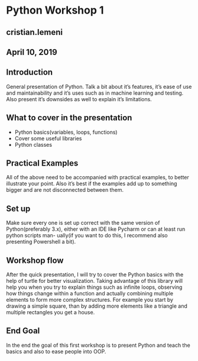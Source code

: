 # Python Workshop 1

## cristian.lemeni

## April 10, 2019

## Introduction

General presentation of Python. Talk a bit about it’s features, it’s ease of use
and maintainability and it’s uses such as in machine learning and testing. Also
present it’s downsides as well to explain it’s limitations.

## What to cover in the presentation

- Python basics(variables, loops, functions)
- Cover some useful libraries
- Python classes

## Practical Examples

All of the above need to be accompanied with practical examples, to better
illustrate your point. Also it’s best if the examples add up to something bigger
and are not disconnected between them.

## Set up

Make sure every one is set up correct with the same version of Python(preferably
3.x), either with an IDE like Pycharm or can at least run python scripts man-
ually(if you want to do this, I recommend also presenting Powershell a bit).

## Workshop flow

After the quick presentation, I will try to cover the Python basics with the
help of turtle for better visualization. Taking advantage of this library will help
you when you try to explain things such as infinite loops, observing how things
change within a function and actually combining multiple elements to form more
complex structures. For example you start by drawing a simple square, than by
adding more elements like a triangle and multiple rectangles you get a house.


## End Goal

In the end the goal of this first workshop is to present Python and teach the
basics and also to ease people into OOP.
